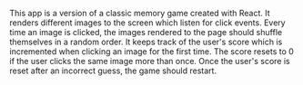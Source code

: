 This app is a version of a classic memory game created with React. It renders different images to the screen which listen for click events. 
Every time an image is clicked, the images rendered to the page should shuffle themselves in a random order.
It keeps track of the user's score which is incremented when clicking an image for the first time. 
The score resets to 0 if the user clicks the same image more than once.
Once the user's score is reset after an incorrect guess, the game should restart.
